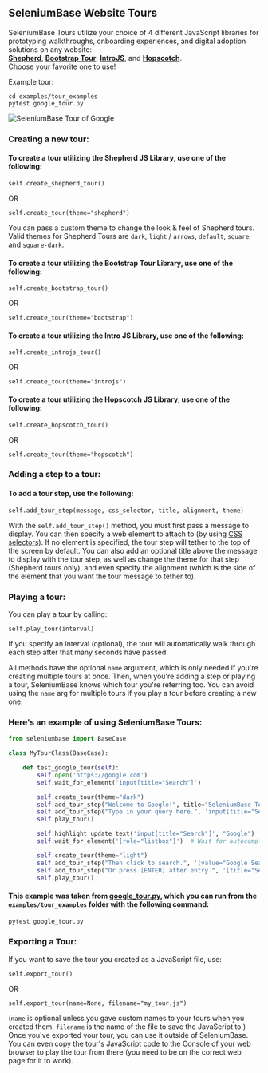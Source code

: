 ## SeleniumBase Website Tours

SeleniumBase Tours utilize your choice of 4 different JavaScript libraries for prototyping walkthroughs, onboarding experiences, and digital adoption solutions on any website:<br>**[Shepherd](https://shepherdjs.dev/)**, **[Bootstrap Tour](http://bootstraptour.com/)**, **[IntroJS](https://introjs.com/)**, and **[Hopscotch](https://linkedinattic.github.io/hopscotch/)**.<br>Choose your favorite one to use!

Example tour:

```
cd examples/tour_examples
pytest google_tour.py
```

<img src="https://cdn2.hubspot.net/hubfs/100006/google_tour_3.gif" title="SeleniumBase Tour of Google"><br>


### Creating a new tour:

#### To create a tour utilizing the Shepherd JS Library, use one of the following:

``self.create_shepherd_tour()``

OR

``self.create_tour(theme="shepherd")``

You can pass a custom theme to change the look & feel of Shepherd tours. Valid themes for Shepherd Tours are ``dark``, ``light`` / ``arrows``, ``default``, ``square``, and ``square-dark``.

#### To create a tour utilizing the Bootstrap Tour Library, use one of the following:

``self.create_bootstrap_tour()``

OR

``self.create_tour(theme="bootstrap")``

#### To create a tour utilizing the Intro JS Library, use one of the following:

``self.create_introjs_tour()``

OR

``self.create_tour(theme="introjs")``

#### To create a tour utilizing the Hopscotch JS Library, use one of the following:

``self.create_hopscotch_tour()``

OR

``self.create_tour(theme="hopscotch")``

### Adding a step to a tour:

#### To add a tour step, use the following:

``self.add_tour_step(message, css_selector, title, alignment, theme)``

With the ``self.add_tour_step()`` method, you must first pass a message to display. You can then specify a web element to attach to (by using [CSS selectors](https://www.w3schools.com/cssref/css_selectors.asp)). If no element is specified, the tour step will tether to the top of the screen by default. You can also add an optional title above the message to display with the tour step, as well as change the theme for that step (Shepherd tours only), and even specify the alignment (which is the side of the element that you want the tour message to tether to).


### Playing a tour:

You can play a tour by calling:

``self.play_tour(interval)``

 If you specify an interval (optional), the tour will automatically walk through each step after that many seconds have passed.


All methods have the optional ``name`` argument, which is only needed if you're creating multiple tours at once. Then, when you're adding a step or playing a tour, SeleniumBase knows which tour you're referring too. You can avoid using the ``name`` arg for multiple tours if you play a tour before creating a new one.

### Here's an example of using SeleniumBase Tours:

```python
from seleniumbase import BaseCase

class MyTourClass(BaseCase):

    def test_google_tour(self):
        self.open('https://google.com')
        self.wait_for_element('input[title="Search"]')

        self.create_tour(theme="dark")
        self.add_tour_step("Welcome to Google!", title="SeleniumBase Tours")
        self.add_tour_step("Type in your query here.", 'input[title="Search"]')
        self.play_tour()

        self.highlight_update_text('input[title="Search"]', "Google")
        self.wait_for_element('[role="listbox"]')  # Wait for autocomplete

        self.create_tour(theme="light")
        self.add_tour_step("Then click to search.", '[value="Google Search"]')
        self.add_tour_step("Or press [ENTER] after entry.", '[title="Search"]')
        self.play_tour()
```

#### This example was taken from [google_tour.py](https://github.com/seleniumbase/SeleniumBase/blob/master/examples/tour_examples/google_tour.py), which you can run from the ``examples/tour_examples`` folder with the following command:

```bash
pytest google_tour.py
```

### Exporting a Tour:

If you want to save the tour you created as a JavaScript file, use:

``self.export_tour()``

OR

``self.export_tour(name=None, filename="my_tour.js")``

(``name`` is optional unless you gave custom names to your tours when you created them. ``filename`` is the name of the file to save the JavaScript to.) Once you've exported your tour, you can use it outside of SeleniumBase. You can even copy the tour's JavaScript code to the Console of your web browser to play the tour from there (you need to be on the correct web page for it to work).

